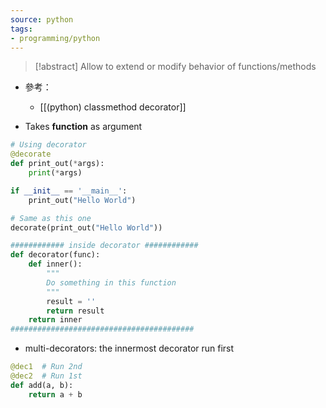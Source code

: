 ```yaml
---
source: python
tags:
- programming/python
---
```

> [!abstract]
> Allow to extend or modify behavior of functions/methods

- 參考：
	- [[(python) classmethod decorator]]

- Takes **function** as argument
```python
# Using decorator
@decorate
def print_out(*args):
	print(*args)

if __init__ == '__main__':
	print_out("Hello World")

# Same as this one
decorate(print_out("Hello World"))

############ inside decorator ############
def decorator(func):
	def inner():
		"""
		Do something in this function
		"""
		result = ''
		return result
	return inner
#########################################
```

- multi-decorators: the innermost decorator run first
```python
@dec1  # Run 2nd
@dec2  # Run 1st
def add(a, b):
	return a + b
```